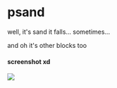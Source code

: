 # psand
well, it's sand 
it falls... sometimes...

and oh it's other blocks too

#### screenshot xd
![](https://imgur.com/EQXCq1j)
